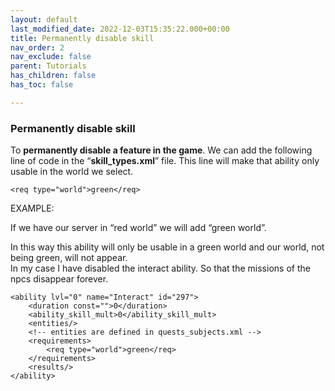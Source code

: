 ```yaml
---
layout: default
last_modified_date: 2022-12-03T15:35:22.000+00:00
title: Permanently disable skill
nav_order: 2
nav_exclude: false
parent: Tutorials
has_children: false
has_toc: false

---
```

### Permanently disable skill

  
  
To **permanently disable a feature in the game**. We can add the following line of code in the “**skill_types.xml**” file. This line will make that ability only usable in the world we select.

    <req type="world">green</req>

EXAMPLE:

If we have our server in “red world” we will add “green world”.

In this way this ability will only be usable in a green world and our world, not being green, will not appear.  
In my case I have disabled the interact ability. So that the missions of the npcs disappear forever.

    <ability lvl="0" name="Interact" id="297">
        <duration const="">0</duration>
        <ability_skill_mult>0</ability_skill_mult>
        <entities/>
        <!-- entities are defined in quests_subjects.xml -->
        <requirements>
            <req type="world">green</req>
        </requirements>
        <results/>
    </ability>